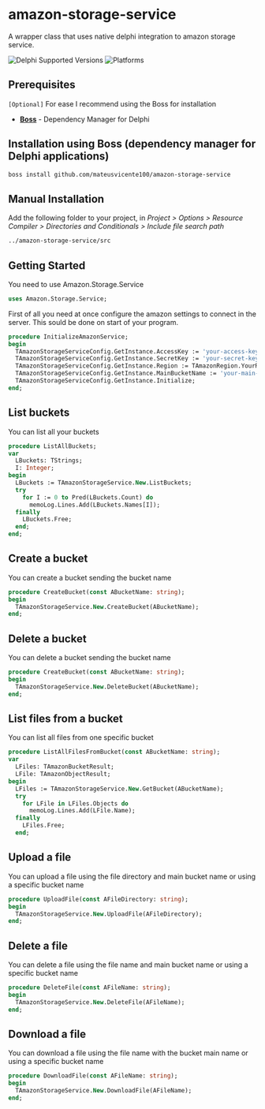 # amazon-storage-service
A wrapper class that uses native delphi integration to amazon storage service.

![Delphi Supported Versions](https://img.shields.io/badge/Delphi%20Supported%20Versions-10.1%20and%20ever-blue.svg)
![Platforms](https://img.shields.io/badge/Supported%20platforms-Win32%20and%20Win64-red.svg)

## Prerequisites

`[Optional]` For ease I recommend using the Boss for installation

* [**Boss**](https://github.com/HashLoad/boss) - Dependency Manager for Delphi

## Installation using Boss (dependency manager for Delphi applications)

```html
boss install github.com/mateusvicente100/amazon-storage-service
```

## Manual Installation

Add the following folder to your project, in *Project > Options > Resource Compiler > Directories and Conditionals > Include file search path*

```html
../amazon-storage-service/src
```

## Getting Started

You need to use Amazon.Storage.Service

```pascal
uses Amazon.Storage.Service;
```

First of all you need at once configure the amazon settings to connect in the server. This sould be done on start of your program.

```pascal
procedure InitializeAmazonService;
begin
  TAmazonStorageServiceConfig.GetInstance.AccessKey := 'your-access-key';
  TAmazonStorageServiceConfig.GetInstance.SecretKey := 'your-secret-key';
  TAmazonStorageServiceConfig.GetInstance.Region := TAmazonRegion.YourRegion;  
  TAmazonStorageServiceConfig.GetInstance.MainBucketName := 'your-main-bucket-name'; // Optional
  TAmazonStorageServiceConfig.GetInstance.Initialize;
end;
```

## List buckets

You can list all your buckets

```pascal
procedure ListAllBuckets;
var
  LBuckets: TStrings;
  I: Integer;
begin
  LBuckets := TAmazonStorageService.New.ListBuckets;
  try     
    for I := 0 to Pred(LBuckets.Count) do
      memoLog.Lines.Add(LBuckets.Names[I]);
  finally
    LBuckets.Free;
  end;
end;  
```

## Create a bucket

You can create a bucket sending the bucket name 

```pascal
procedure CreateBucket(const ABucketName: string);
begin
  TAmazonStorageService.New.CreateBucket(ABucketName);
end;  
```

## Delete a bucket

You can delete a bucket sending the bucket name 

```pascal
procedure CreateBucket(const ABucketName: string);
begin
  TAmazonStorageService.New.DeleteBucket(ABucketName);
end;  
```

## List files from a bucket

You can list all files from one specific bucket

```pascal
procedure ListAllFilesFromBucket(const ABucketName: string);
var
  LFiles: TAmazonBucketResult;
  LFile: TAmazonObjectResult;
begin
  LFiles := TAmazonStorageService.New.GetBucket(ABucketName);
  try    
    for LFile in LFiles.Objects do    
      memoLog.Lines.Add(LFile.Name);      
  finally
    LFiles.Free;
  end;
```

## Upload a file

You can upload a file using the file directory and main bucket name or using a specific bucket name

```pascal
procedure UploadFile(const AFileDirectory: string);
begin
  TAmazonStorageService.New.UploadFile(AFileDirectory);
end;  
```

## Delete a file

You can delete a file using the file name and main bucket name or using a specific bucket name

```pascal
procedure DeleteFile(const AFileName: string);
begin
  TAmazonStorageService.New.DeleteFile(AFileName);
end;  
```

## Download a file

You can download a file using the file name with the bucket main name or using a specific bucket name

```pascal
procedure DownloadFile(const AFileName: string);
begin
  TAmazonStorageService.New.DownloadFile(AFileName);
end;  
```